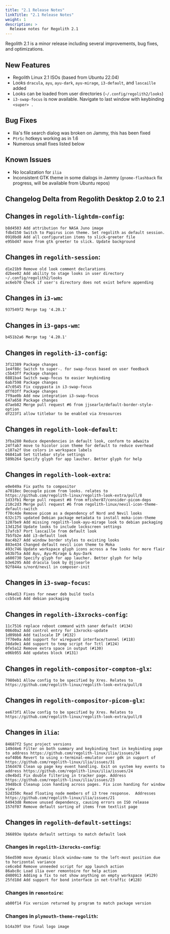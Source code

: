 ```yaml
---
title: "2.1 Release Notes"
linkTitle: "2.1 Release Notes"
weight: 1
description: >
  Release notes for Regolith 2.1
---
```


Regolith 2.1 is a minor release including several improvements, bug fixes, and optimizations.

## New Features

* Regolith Linux 2.1 ISOs (based from Ubuntu 22.04)
* Looks `dracula`, `ayu`, `ayu-dark`, `ayu-mirage`, `i3-default`, and `lascaille` added
* Looks can be loaded from user directories (`~/.config/regolith2/looks`)
* `i3-swap-focus` is now available. Navigate to last window with keybinding `<super> .`

## Bug Fixes

* Ilia's file search dialog was broken on Jammy, this has been fixed
* `PtrSc` hotkeys working as in 1.6
* Numerous small fixes listed below

## Known Issues

* No localization for `ilia` 
* Inconsistent GTK theme in some dialogs in Jammy (`gnome-flashback` fix progress, will be available from Ubuntu repos)

## Changelog Delta from Regolith Desktop 2.0 to 2.1


## Changes in `regolith-lightdm-config`:
```
b8d4503 Add attribution for NASA Juno image
fdbd150 Switch to Papirus icon theme. Set regolith as default session.
0910bd8 Add all configuration items to slick-greeter file
e95bd47 move from gtk greeter to slick. Update background
```

## Changes in `regolith-session`:
```
d1e21b9 Remove old look comment declarations
d2bee02 Add ability to stage looks in user directory ~/.config/regolith2/looks
ac6eb70 Check if user's directory does not exist before appending
```

## Changes in `i3-wm`:
```
937549f2 Merge tag '4.20.1'
```

## Changes in `i3-gaps-wm`:
```
b451b2a6 Merge tag '4.20.1'
```

## Changes in `regolith-i3-config`:
```
3f12389 Package changes
1e4f88c Switch to super-. for swap-focus based on user feedback
c5b43ff Package changes
6881ba4 Switch swap-focus to easier keybinding
6ab7598 Package changes
47c0545 Fix copypasta in i3-swap-focus
dff03ff Package changes
7f9ae0b Add new integration i3-swap-focus
647a658 Package changes
d7aeb82 Merge pull request #6 from jjsearle/default-border-style-option
df223f1 allow titlebar to be enabled via Xresources
```

## Changes in `regolith-look-default`:
```
3fba280 Reduce dependencies in default look, conform to adwaita
24ffab7 move to hicolor icon theme for default to reduce overhead
c187a2f Use colors in workspace labels
06841a8 Set titlebar style settings
589b264 Specify glyph for app laucher. Better glyph for help
```

## Changes in `regolith-look-extra`:
```
e0e049a Fix paths to compositor
a7018ec Decouple picom from looks. relates to https://github.com/regolith-linux/regolith-look-extra/pull/8
1d33fb1 Merge pull request #8 from mfisher87/consider-picom-deps
210c2d3 Merge pull request #6 from regolith-linux/nevil-icon-theme-default-switch
f70c4de Remove picom as a dependency of Nord and Nevil looks
632c175 updated Debian package metadata to install moka-icon-theme
1287be9 Add missing regolith-look-ayu-mirage look to debian packaging
13d125d Update looks to include lockscreen settings
17afcb7 Port lascaille from default look
7b5fb2e Add i3-default look
8ac4b27 Add window border styles to existing looks
883e434 Changed default nevil icon theme to Moka
493c746 Update workspace glyph icons across a few looks for more flair
b63b75a Add Ayu, Ayu-Mirage & Ayu-Dark
a600730 Specify glyph for app laucher. Better glyph for help
b3e6295 Add dracula look by @jjsearle
92f844a s/nord/nevil in composer-init
```

## Changes in `i3-swap-focus`:
```
c04ad13 Fixes for newer deb build tools
ccb5ce6 Add debian packaging
```


## Changes in `regolith-i3xrocks-config`:
```
11c7516 replace reboot command with saner default (#134)
086d0a2 Add control entry for i3xrocks-update
1d09bb8 Add tailscale IP (#132)
7f70e0a Add support for wireguard interface/tunnel (#118)
38da9e1 Add support to temp script for Tctl (#124)
0fe5a12 Remove extra space in output (#130)
e06b955 Add updates block (#131)
```


## Changes in `regolith-compositor-compton-glx`:
```
7980eb1 Allow config to be specified by Xres. Relates to https://github.com/regolith-linux/regolith-look-extra/pull/8
```

## Changes in `regolith-compositor-picom-glx`:
```
ee673f1 Allow config to be specified by Xres. Relates to https://github.com/regolith-linux/regolith-look-extra/pull/8
```

## Changes in `ilia`:
```
84687f2 Sync project versions
149d4e6 Filter on both summary and keybinding text in keybinding page to address https://github.com/regolith-linux/ilia/issues/34
eaf40b6 Revert to using x-terminal-emulator over gdk in support of https://github.com/regolith-linux/ilia/issues/31
156d478 Clean up page key event handling. Exit on system key events to address https://github.com/regolith-linux/ilia/issues/24
c0e4bd1 Fix double filtering in tracker page. Address https://github.com/regolith-linux/ilia/issues/23
3948bc8 Cleanup icon handing across pages. Fix icon handing for window view
52d350c Read floating node members of i3 tree response.  Addresses https://github.com/regolith-linux/ilia/issues/21
64943d8 Remove unused dependency, causing errors on ISO release
157df07 Remove default sorting of items from textlist page
```


## Changes in `regolith-default-settings`:
```
366893e Update default settings to match default look
```

### Changes in `regolith-i3xrocks-config`:
```
56ed590 move dynamic block window-name to the left-most position due to horizontal variance
ce6cebd Remove unneeded script for app launch action
86abc8c Load ilia over remontoire for help action
d400913 Adding a fix to not show anything on empty workspace (#129)
25fd18d Add support for bond interface in net-traffic (#128)
```

### Changes in `remontoire`:
```
ab00f14 Fix version returned by program to match package version
```

### Changes in `plymouth-theme-regolith`:
```
b14a39f Use final logo image
```
